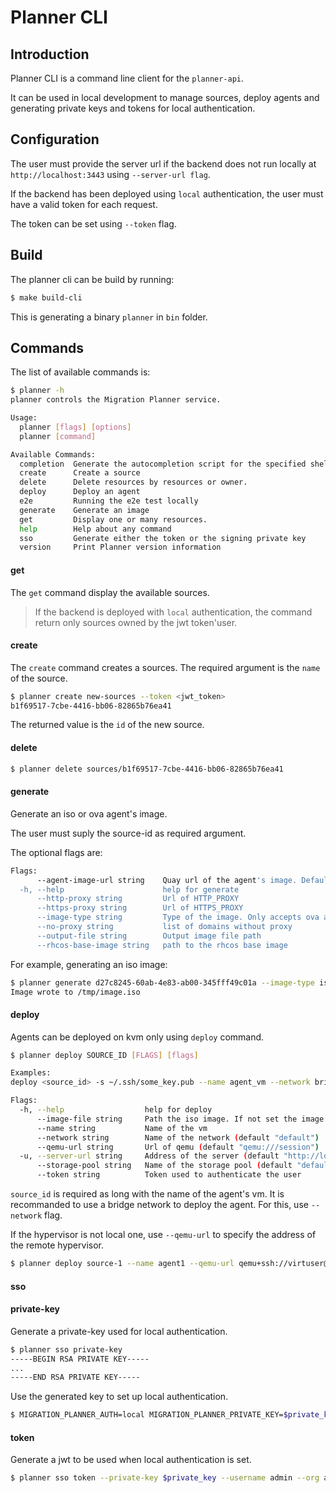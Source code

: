 # Planner CLI

## Introduction

Planner CLI is a command line client for the `planner-api`. 

It can be used in local development to manage sources, deploy agents and generating private keys and tokens for local authentication.

## Configuration

The user must provide the server url if the backend does not run locally at `http://localhost:3443` using `--server-url flag`.

If the backend has been deployed using `local` authentication, the user must have a valid token for each request.

The token can be set using `--token` flag.


## Build

The planner cli can be build by running:
```bash
$ make build-cli
```

This is generating a binary `planner` in `bin` folder.

## Commands

The list of available commands is:
```bash
$ planner -h
planner controls the Migration Planner service.

Usage:
  planner [flags] [options]
  planner [command]

Available Commands:
  completion  Generate the autocompletion script for the specified shell
  create      Create a source
  delete      Delete resources by resources or owner.
  deploy      Deploy an agent
  e2e         Running the e2e test locally
  generate    Generate an image
  get         Display one or many resources.
  help        Help about any command
  sso         Generate either the token or the signing private key
  version     Print Planner version information
```

#### get
The `get` command display the available sources.
> If the backend is deployed with `local` authentication, the command return only sources owned by the jwt token'user.


#### create

The `create` command creates a sources. 
The required argument is the `name` of the source. 
```bash
$ planner create new-sources --token <jwt_token>
b1f69517-7cbe-4416-bb06-82865b76ea41
```

The returned value is the `id` of the new source.

#### delete

```bash
$ planner delete sources/b1f69517-7cbe-4416-bb06-82865b76ea41
```

#### generate

Generate an iso or ova agent's image.

The user must suply the source-id as required argument. 

The optional flags are:
```bash
Flags:
      --agent-image-url string    Quay url of the agent's image. Defaults to quay.io/kubev2v/migration-planner-agent:latest (default "quay.io/kubev2v/migration-planner-agent:latest")
  -h, --help                      help for generate
      --http-proxy string         Url of HTTP_PROXY
      --https-proxy string        Url of HTTPS_PROXY
      --image-type string         Type of the image. Only accepts ova and iso (default "ova")
      --no-proxy string           list of domains without proxy
      --output-file string        Output image file path
      --rhcos-base-image string   path to the rhcos base image
```

For example, generating an iso image:
```bash
$ planner generate d27c8245-60ab-4e83-ab00-345fff49c01a --image-type iso --output-file /tmp/image.iso
Image wrote to /tmp/image.iso
```

#### deploy

Agents can be deployed on kvm only using `deploy` command.
```bash
$ planner deploy SOURCE_ID [FLAGS] [flags]

Examples:
deploy <source_id> -s ~/.ssh/some_key.pub --name agent_vm --network bridge

Flags:
  -h, --help                  help for deploy
      --image-file string     Path the iso image. If not set the image will be generated with default values.
      --name string           Name of the vm
      --network string        Name of the network (default "default")
      --qemu-url string       Url of qemu (default "qemu:///session")
  -u, --server-url string     Address of the server (default "http://localhost:3443")
      --storage-pool string   Name of the storage pool (default "default")
      --token string          Token used to authenticate the user
```

`source_id` is required as long with the name of the agent's vm. 
It is recommanded to use a bridge network to deploy the agent. For this, use `--network` flag.

If the hypervisor is not local one, use `--qemu-url` to specify the address of the remote hypervisor.
```bash
$ planner deploy source-1 --name agent1 --qemu-url qemu+ssh://virtuser@remote-host
```

#### sso

#### private-key

Generate a private-key used for local authentication.
```bash
$ planner sso private-key
-----BEGIN RSA PRIVATE KEY-----
...
-----END RSA PRIVATE KEY-----
```

Use the generated key to set up local authentication.
```bash
$ MIGRATION_PLANNER_AUTH=local MIGRATION_PLANNER_PRIVATE_KEY=$private_key make run
```

#### token

Generate a jwt to be used when local authentication is set.

```bash
$ planner sso token --private-key $private_key --username admin --org admin
```

